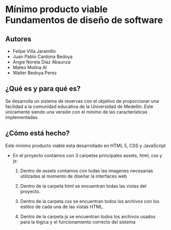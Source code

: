  # Mínimo producto viable Fundamentos de diseño de software

## Autores

- Felipe Villa Jaramillo
- Juan Pablo Cardona Bedoya
- Angie Norela Díaz Abaunza
- Mateo Molina Al
- Walter Bedoya Perez

## ¿Qué es y para qué es?

Se desarrolla un sistema de reservas con el objetivo de proporcionar una facilidad a la comunidad educativa de la Universidad de Medellín. Este únicamente siendo una versión con el mínimo de las características implementadas.
			
## ¿Cómo está hecho?

Este minimo producto viable esta desarrollado en HTML 5, CSS y JavaScript

- En el proyecto contamos con 3 carpetas principales assets, html, css y js:

	1. Dentro de assets contamos con todas las imagenes necesarias utilizadas al momento de
    diseñar la interfaces web

	2. Dentro de la carpeta html se encuentran todas las vistas del proyecto.

	3. Dentro de la carpeta css se encuentran todos los archivos con los estilos de cada una de las vistas HTML.
     

    4. Dentro de la carpeta js se encuentran todos los archivos usados para la lógica y el funcionamiento correcto del sistema